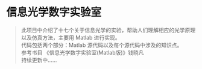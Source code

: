 # 信息光学数字实验室
>此项目中介绍了十七个关于信息光学的实验，帮助人们理解相应的光学原理以及仿真方法，主要用 Matlab 进行实现。<br>
代码包括两个部分：Matlab 源代码以及每个源代码中涉及的知识点。<br>
参考书目 《信息光学数字实验室(Matlab版)》钱晓凡<br>
持续更新中......